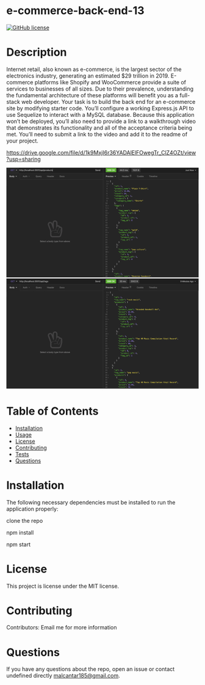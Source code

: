 # e-commerce-back-end-13

[![GitHub license](https://img.shields.io/badge/license-MIT-blue.svg)](https://github.com/undefined/)
  # Description
  Internet retail, also known as e-commerce, is the largest sector of the electronics industry, generating an estimated $29 trillion in 2019. E-commerce platforms like Shopify and WooCommerce provide a suite of services to businesses of all sizes. Due to their prevalence, understanding the fundamental architecture of these platforms will benefit you as a full-stack web developer.
Your task is to build the back end for an e-commerce site by modifying starter code. You’ll configure a working Express.js API to use Sequelize to interact with a MySQL database.
Because this application won’t be deployed, you’ll also need to provide a link to a walkthrough video that demonstrates its functionality and all of the acceptance criteria being met. You’ll need to submit a link to the video and add it to the readme of your project.

https://drive.google.com/file/d/1k9MxjI6r36YADAlElFOwegTr_ClZ4OZt/view?usp=sharing


 <img src="Assets/Insonmia1.png" alt="Insonmia1">

 <img src="Assets/Insonmia2.png" alt="Insonmia2">


  # Table of Contents 
  * [Installation](#installation)
  * [Usage](#usage)
  * [License](#license)
  * [Contributing](#contributing)
  * [Tests](#tests)
  * [Questions](#questions)
 
 # Installation
  The following necessary dependencies must be installed to run the application properly: 
  
  clone the repo
  
  npm install 
  
  npm start
  
  
  # License
  This project is license under the MIT license.
  # Contributing
  ​Contributors: Email me for more information
  
  # Questions
  If you have any questions about the repo, open an issue or contact undefined directly malcantar185@gmail.com.
  
